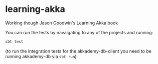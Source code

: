 # learning-akka
Working though Jason Goodwin's Learning Akka book

You can run the tests by navaigating to any of the projects and running:

```sh
sbt test
```

(to run the integration tests for the akkademy-db-client you need to be running akkademy-db via `sbt run`)
